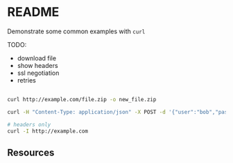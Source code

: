# README

Demonstrate some common examples with `curl`  

TODO:

* download file
* show headers
* ssl negotiation
* retries

## 

```sh
curl http://example.com/file.zip -o new_file.zip

curl -H "Content-Type: application/json" -X POST -d '{"user":"bob","pass":"123"}' http://example.com

# headers only
curl -I http://example.com
```


## Resources
